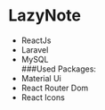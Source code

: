 # LazyNote
- ReactJs 
- Laravel 
- MySQL <br/>
###Used Packages:
- Material Ui
- React Router Dom
- React Icons